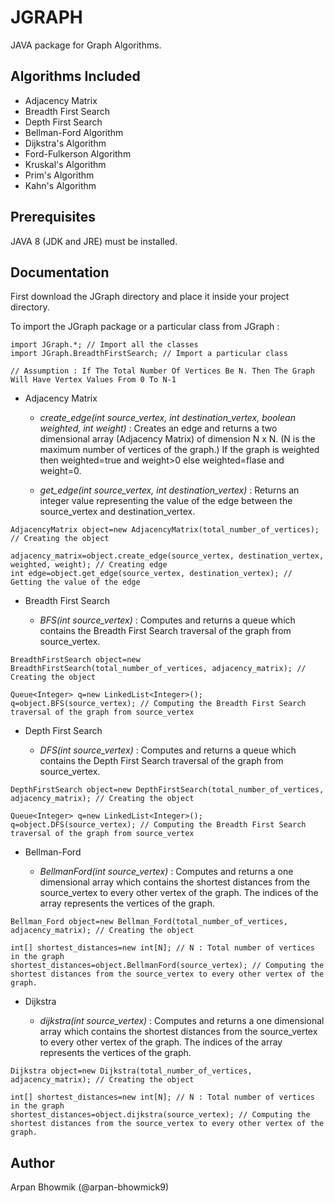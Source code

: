 # JGRAPH

JAVA package for Graph Algorithms.

## Algorithms Included

* Adjacency Matrix
* Breadth First Search
* Depth First Search
* Bellman-Ford Algorithm
* Dijkstra's Algorithm
* Ford-Fulkerson Algorithm
* Kruskal's Algorithm
* Prim's Algorithm
* Kahn's Algorithm

## Prerequisites

JAVA 8 (JDK and JRE) must be installed.

## Documentation

First download the JGraph directory and place it inside your project directory.

To import the JGraph package or a particular class from JGraph :

```
import JGraph.*; // Import all the classes
import JGraph.BreadthFirstSearch; // Import a particular class

// Assumption : If The Total Number Of Vertices Be N. Then The Graph Will Have Vertex Values From 0 To N-1
```

* Adjacency Matrix

	* *create_edge(int source_vertex, int destination_vertex, boolean weighted, int weight)* : Creates an edge and returns a two dimensional array (Adjacency Matrix) of 	dimension N x N. (N is the maximum number of vertices of the graph.) If the graph is weighted then weighted=true and weight>0 else weighted=flase and weight=0.

	* *get_edge(int source_vertex, int destination_vertex)* : Returns an integer value representing the value of the edge between the source_vertex and destination_vertex.

```
AdjacencyMatrix object=new AdjacencyMatrix(total_number_of_vertices); // Creating the object

adjacency_matrix=object.create_edge(source_vertex, destination_vertex, weighted, weight); // Creating edge
int edge=object.get_edge(source_vertex, destination_vertex); // Getting the value of the edge
```

* Breadth First Search

	* *BFS(int source_vertex)* : Computes and returns a queue which contains the Breadth First Search traversal 		of the graph from source_vertex.

```
BreadthFirstSearch object=new BreadthFirstSearch(total_number_of_vertices, adjacency_matrix); // Creating the object

Queue<Integer> q=new LinkedList<Integer>();
q=object.BFS(source_vertex); // Computing the Breadth First Search traversal of the graph from source_vertex
```

* Depth First Search

	* *DFS(int source_vertex)* : Computes and returns a queue which contains the Depth First Search traversal 		of the graph from source_vertex.

```
DepthFirstSearch object=new DepthFirstSearch(total_number_of_vertices, adjacency_matrix); // Creating the object

Queue<Integer> q=new LinkedList<Integer>();
q=object.DFS(source_vertex); // Computing the Breadth First Search traversal of the graph from source_vertex
```

* Bellman-Ford

	* *BellmanFord(int source_vertex)* : Computes and returns a one dimensional array which contains the shortest 	distances from the source_vertex to every other vertex of the graph. The indices of the array represents the 	vertices of the graph.

```
Bellman_Ford object=new Bellman_Ford(total_number_of_vertices, adjacency_matrix); // Creating the object

int[] shortest_distances=new int[N]; // N : Total number of vertices in the graph
shortest_distances=object.BellmanFord(source_vertex); // Computing the shortest distances from the source_vertex to every other vertex of the graph.
```

* Dijkstra

	* *dijkstra(int source_vertex)* : Computes and returns a one dimensional array which contains the shortest 	distances from the source_vertex to every other vertex of the graph. The indices of the array represents the 	vertices of the graph.

```
Dijkstra object=new Dijkstra(total_number_of_vertices, adjacency_matrix); // Creating the object

int[] shortest_distances=new int[N]; // N : Total number of vertices in the graph
shortest_distances=object.dijkstra(source_vertex); // Computing the shortest distances from the source_vertex to every other vertex of the graph.
```

## Author 

Arpan Bhowmik (@arpan-bhowmick9)